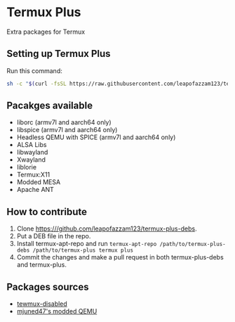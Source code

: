 # Termux Plus
Extra packages for Termux
## Setting up Termux Plus
Run this command:
```bash
sh -c "$(curl -fsSL https://raw.githubusercontent.com/leapofazzam123/termux-plus/master/install.sh)"
```
## Pacakges available
* liborc (armv7l and aarch64 only)
* libspice (armv7l and aarch64 only)
* Headless QEMU with SPICE (armv7l and aarch64 only)
* ALSA Libs
* libwayland
* Xwayland
* liblorie
* Termux:X11
* Modded MESA
* Apache ANT
## How to contribute
1. Clone [https:///github.com/leapofazzam123/termux-plus-debs](https:///github.com/leapofazzam123/termux-plus-debs).
2. Put a DEB file in the repo.
3. Install termux-apt-repo and run `termux-apt-repo /path/to/termux-plus-debs /path/to/termux-plus termux plus`
4. Commit the changes and make a pull request in both termux-plus-debs and termux-plus.
## Packages sources
* [tewmux-disabled](https://github.com/suhan-paradkar/tewmux-disabled)
* [mjuned47's modded QEMU](https://github.com/mjuned47/qemu-termux)
